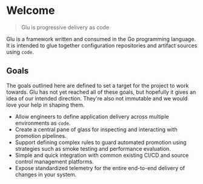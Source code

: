 # Welcome <!-- {docsify-ignore-all} -->

> Glu is progressive delivery as code

Glu is a framework written and consumed in the Go programming language.
It is intended to glue together configuration repositories and artifact sources using `code`.

## Goals

The goals outlined here are defined to set a target for the project to work towards.
Glu has not yet reached all of these goals, but hopefully it gives an idea of our intended direction.
They're also not immutable and we would love your help in shaping them.

- Allow engineers to define application delivery across multiple environments as `code`.
- Create a central pane of glass for inspecting and interacting with promotion pipelines.
- Support defining complex rules to guard automated promotion using strategies such as smoke testing and performance evaluation.
- Simple and quick integration with common existing CI/CD and source control management platforms.
- Expose standardized telemetry for the entire end-to-end delivery of changes in your system.

<!-- TODO: add screenshots and more content about the problem we're solving -->
